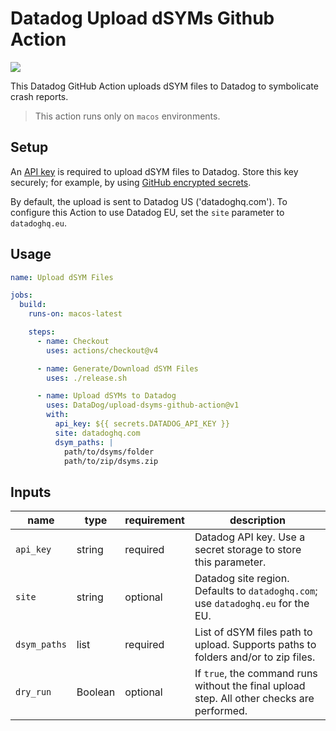 # Datadog Upload dSYMs Github Action
[![](https://github.com/DataDog/upload-dsyms-github-action/workflows/build-test/badge.svg)](https://github.com/Datadog/upload-dsyms-github-action/actions)

This Datadog GitHub Action uploads dSYM files to Datadog to symbolicate crash reports.
> This action runs only on `macos` environments.

## Setup

An [API key](https://app.datadoghq.com/organization-settings/api-keys) is required to upload dSYM files to Datadog. Store this key securely; for example, by using [GitHub encrypted secrets](https://docs.github.com/en/actions/security-guides/encrypted-secrets).


By default, the upload is sent to Datadog US ('datadoghq.com'). To configure this Action to use Datadog EU, set the `site` parameter to `datadoghq.eu`.

## Usage

```yml
name: Upload dSYM Files

jobs:
  build:
    runs-on: macos-latest

    steps:
      - name: Checkout
        uses: actions/checkout@v4

      - name: Generate/Download dSYM Files
        uses: ./release.sh

      - name: Upload dSYMs to Datadog
        uses: DataDog/upload-dsyms-github-action@v1
        with:
          api_key: ${{ secrets.DATADOG_API_KEY }}
          site: datadoghq.com
          dsym_paths: |
            path/to/dsyms/folder
            path/to/zip/dsyms.zip
```

## Inputs

|name|type|requirement|description|
|---|---|---|---|
|`api_key`|string|required|Datadog API key. Use a secret storage to store this parameter.|
|`site`|string|optional|Datadog site region. Defaults to `datadoghq.com`; use `datadoghq.eu` for the EU.|
|`dsym_paths`|list|required|List of dSYM files path to upload. Supports paths to folders and/or to zip files.|
|`dry_run`|Boolean|optional|If `true`, the command runs without the final upload step. All other checks are performed.|
